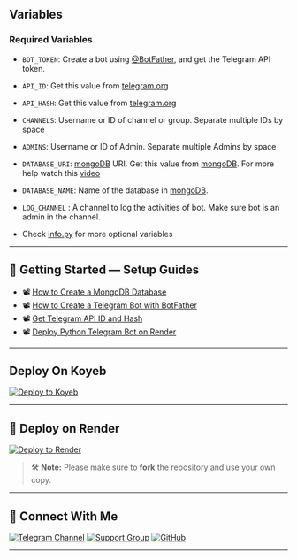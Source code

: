 ## Variables

### Required Variables
* `BOT_TOKEN`: Create a bot using [@BotFather](https://telegram.dog/BotFather), and get the Telegram API token.
* `API_ID`: Get this value from [telegram.org](https://my.telegram.org/apps)
* `API_HASH`: Get this value from [telegram.org](https://my.telegram.org/apps)
* `CHANNELS`: Username or ID of channel or group. Separate multiple IDs by space
* `ADMINS`: Username or ID of Admin. Separate multiple Admins by space
* `DATABASE_URI`: [mongoDB](https://www.mongodb.com) URI. Get this value from [mongoDB](https://www.mongodb.com). For more help watch this [video](https://youtu.be/1G1XwEOnxxo)
* `DATABASE_NAME`: Name of the database in [mongoDB](https://www.mongodb.com).
* `LOG_CHANNEL` : A channel to log the activities of bot. Make sure bot is an admin in the channel.

* Check [info.py](https://github.com/pykinsu/tele-filter-bot/blob/main/info.py) for more optional variables

---

## 🎯 Getting Started — Setup Guides

- 📽️ [How to Create a MongoDB Database](https://youtube.com/shorts/pIHvoXkwmq4)
- 📽️ [How to Create a Telegram Bot with BotFather](https://youtube.com/shorts/HhSIHIbFTF4)
- 📽️ [Get Telegram API ID and Hash](https://youtube.com/shorts/DtaShUUlxrs)
- 📽️ [Deploy Python Telegram Bot on Render](https://youtu.be/kYDTu1UYOzM)

---

## Deploy On Koyeb
[![Deploy to Koyeb](https://www.koyeb.com/static/images/deploy/button.svg)](https://app.koyeb.com/deploy?name=tele-filter-bot&repository=pyKinsu%2FTele-Filter-Bot&branch=main&instance_type=free&instances_min=0&autoscaling_sleep_idle_delay=300&env%5BADMINS%5D=&env%5BAPI_HASH%5D=&env%5BAPI_ID%5D=&env%5BBOT_TOKEN%5D=&env%5BDATABASE_URL%5D=&env%5BLOG_CHANNEL%5D=)

---

## 🚀 Deploy on Render

[![Deploy to Render](https://render.com/images/deploy-to-render-button.svg)](https://render.com/deploy?repo=https://github.com/pyKinsu/Tele-Filter-Bot)

> 🛠️ **Note:** Please make sure to **fork** the repository and use your own copy.

---


## 🔘 Connect With Me

[![Telegram Channel](https://img.shields.io/badge/Join-Telegram-blue?style=for-the-badge&logo=telegram)](https://t.me/kissuxbots)
[![Support Group](https://img.shields.io/badge/Support-Group-orange?style=for-the-badge&logo=telegram)](https://t.me/ur_movie_group)
[![GitHub](https://img.shields.io/badge/GitHub-pyKinsu-333?style=for-the-badge&logo=github)](https://github.com/pyKinsu)

---
